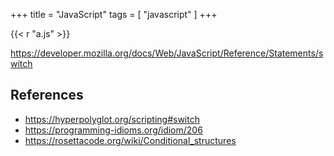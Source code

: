 +++
title = "JavaScript"
tags = [ "javascript" ]
+++

{{< r "a.js" >}}

<https://developer.mozilla.org/docs/Web/JavaScript/Reference/Statements/switch>

## References

- <https://hyperpolyglot.org/scripting#switch>
- <https://programming-idioms.org/idiom/206>
- <https://rosettacode.org/wiki/Conditional_structures>
